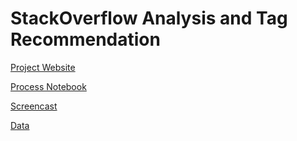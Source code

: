 # StackOverflow Analysis and Tag Recommendation

[Project Website](https://tchanda90.github.io/stackoverflow-analysis/)

[Process Notebook](https://tchanda90.github.io/stackoverflow-analysis/process_notebook.html)

[Screencast](https://youtu.be/4fezPWOaXNY)

[Data](https://drive.google.com/drive/folders/1UQc-h1oi3W-tdIFof1qjiX7AOLblz965)
